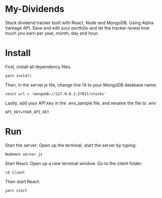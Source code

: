 # My-Dividends
Stock dividend tracker built with React, Node and MongoDB. Using Alpha Vantage API. Save and edit your portfolio and let the tracker reveal how much you earn per year, month, day and hour. 

# Install
First, install all dependency files.
``` 
yarn install
```


Then, in the server.js file, change line 14 to your MongoDB database name:
```
const url = 'mongodb://127.0.0.1:27017/stocks'
```


Lastly, add your API key in the .env_sample file, and rename the file to .env
```
API_KEY=YOUR_API_KEY
```

# Run
Start the server:
Open up the terminal, start the server by typing:
```
Nodemon server.js
```


Start React:
Open up a new terminal window. Go to the client folder:
```
cd client
```

Then start React:
```
yarn start
```
